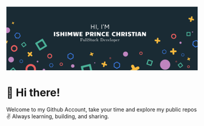 ![Prince Chris's GitHub Banner](./GitHubHeader.png)
# 👋 Hi there!

Welcome to my Github Account, take your time and explore my public repos✌️
Always learning, building, and sharing.
